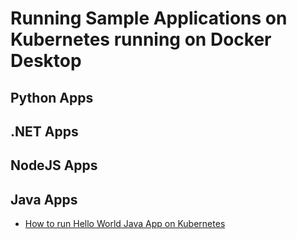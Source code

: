 # Running Sample Applications on Kubernetes running on Docker Desktop


## Python Apps


## .NET Apps


## NodeJS Apps
 

## Java Apps

- [How to run Hello World Java App on Kubernetes](https://github.com/collabnix/dockerlabs/tree/master/workshop/dockerdesktop/mac/kubernetes/java/hello-world/README.md)
